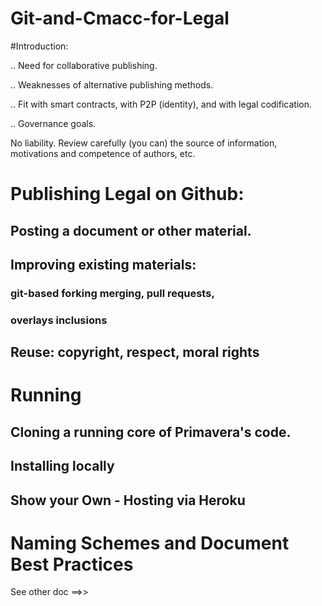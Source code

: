 # Git-and-Cmacc-for-Legal

#Introduction:

.. Need for collaborative publishing.

.. Weaknesses of alternative publishing methods.

.. Fit with smart contracts, with P2P (identity), and with legal codification.

.. Governance goals. 

No liability.  Review carefully (you can) the source of information, motivations and competence of authors, etc.


# Publishing Legal on Github:

## Posting a document or other material.

## Improving existing materials:

### git-based forking merging, pull requests, 

### overlays inclusions 

## Reuse: copyright, respect, moral rights

# Running

## Cloning a running core of Primavera's code. 

## Installing locally

## Show your Own - Hosting via Heroku


# Naming Schemes and Document Best Practices

See other doc ==>>



